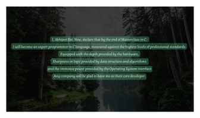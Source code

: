 ![alt text](https://github.com/AbhijeetRai/MSTC/blob/master/0.%20Aim_And_Basic/Chief_Aim_Abhijeet.png)
